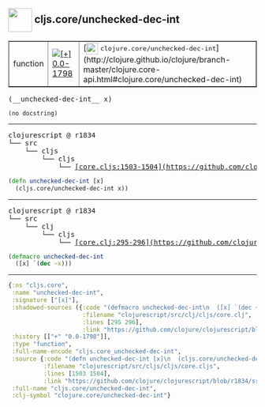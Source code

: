 ## <img width="48px" valign="middle" src="http://i.imgur.com/Hi20huC.png"> cljs.core/unchecked-dec-int

 <table border="1">
<tr>
<td>function</td>
<td><a href="https://github.com/cljsinfo/api-refs/tree/0.0-1798"><img valign="middle" alt="[+] 0.0-1798" src="https://img.shields.io/badge/+-0.0--1798-lightgrey.svg"></a> </td>
<td>
[<img height="24px" valign="middle" src="http://i.imgur.com/1GjPKvB.png"> <samp>clojure.core/unchecked-dec-int</samp>](http://clojure.github.io/clojure/branch-master/clojure.core-api.html#clojure.core/unchecked-dec-int)
</td>
</tr>
</table>

 <samp>
(__unchecked-dec-int__ x)<br>
</samp>

```
(no docstring)
```

---

 <pre>
clojurescript @ r1834
└── src
    └── cljs
        └── cljs
            └── <ins>[core.cljs:1503-1504](https://github.com/clojure/clojurescript/blob/r1834/src/cljs/cljs/core.cljs#L1503-L1504)</ins>
</pre>

```clj
(defn unchecked-dec-int [x]
  (cljs.core/unchecked-dec-int x))
```


---

 <pre>
clojurescript @ r1834
└── src
    └── clj
        └── cljs
            └── <ins>[core.clj:295-296](https://github.com/clojure/clojurescript/blob/r1834/src/clj/cljs/core.clj#L295-L296)</ins>
</pre>

```clj
(defmacro unchecked-dec-int
  ([x] `(dec ~x)))
```

---

```clj
{:ns "cljs.core",
 :name "unchecked-dec-int",
 :signature ["[x]"],
 :shadowed-sources ({:code "(defmacro unchecked-dec-int\n  ([x] `(dec ~x)))",
                     :filename "clojurescript/src/clj/cljs/core.clj",
                     :lines [295 296],
                     :link "https://github.com/clojure/clojurescript/blob/r1834/src/clj/cljs/core.clj#L295-L296"}),
 :history [["+" "0.0-1798"]],
 :type "function",
 :full-name-encode "cljs.core_unchecked-dec-int",
 :source {:code "(defn unchecked-dec-int [x]\n  (cljs.core/unchecked-dec-int x))",
          :filename "clojurescript/src/cljs/cljs/core.cljs",
          :lines [1503 1504],
          :link "https://github.com/clojure/clojurescript/blob/r1834/src/cljs/cljs/core.cljs#L1503-L1504"},
 :full-name "cljs.core/unchecked-dec-int",
 :clj-symbol "clojure.core/unchecked-dec-int"}

```
